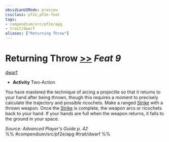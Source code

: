 ```yaml
---
obsidianUIMode: preview
cssclass: pf2e,pf2e-feat
tags:
- compendium/src/pf2e/apg
- trait/dwarf
aliases: ["Returning Throw"]
---
```

# Returning Throw  [>>](rules/core-rulebook/chapter-9-playing-the-game.md#Actions "Two-Action") *Feat 9*  
[dwarf](rules/traits/dwarf.md "Dwarf Ancestry & Heritage Trait")  

- **Activity** Two-Action

You have mastered the technique of arcing a projectile so that it returns to your hand after being thrown, though this requires a moment to precisely calculate the trajectory and possible ricochets. Make a ranged [Strike](rules/actions/strike.md) with a thrown weapon. Once the [Strike](rules/actions/strike.md) is complete, the weapon arcs or ricochets back to your hand. If your hands are full when the weapon returns, it falls to the ground in your space.

*Source: Advanced Player's Guide p. 42*  
%% #compendium/src/pf2e/apg #trait/dwarf %%
